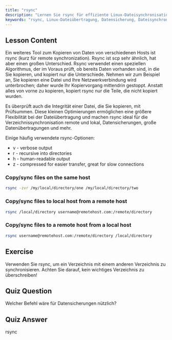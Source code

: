 ```yaml
---
title: "rsync"
description: "Lernen Sie rsync für effiziente Linux-Dateisynchronisation und Backups. Verstehen Sie die Remote- und lokale Datenübertragung mit rsync-Befehlen und -Optionen. Verbessern Sie Ihre Linux-Kenntnisse!"
keywords: "rsync, Linux-Dateiübertragung, Datensicherung, Dateisynchronisation, Linux-Tutorial, rsync-Befehle, Anfänger, Leitfaden"
---
```


## Lesson Content

Ein weiteres Tool zum Kopieren von Daten von verschiedenen Hosts ist rsync (kurz für remote synchronization). Rsync ist scp sehr ähnlich, hat aber einen großen Unterschied. Rsync verwendet einen speziellen Algorithmus, der im Voraus prüft, ob bereits Daten vorhanden sind, in die Sie kopieren, und kopiert nur die Unterschiede. Nehmen wir zum Beispiel an, Sie kopieren eine Datei und Ihre Netzwerkverbindung wird unterbrochen; daher wurde Ihr Kopiervorgang mittendrin gestoppt. Anstatt alles von vorne zu kopieren, kopiert rsync nur die Teile, die nicht kopiert wurden.

Es überprüft auch die Integrität einer Datei, die Sie kopieren, mit Prüfsummen. Diese kleinen Optimierungen ermöglichen eine größere Flexibilität bei der Dateiübertragung und machen rsync ideal für die Verzeichnissynchronisation remote und lokal, Datensicherungen, große Datenübertragungen und mehr.

Einige häufig verwendete rsync-Optionen:

- v - verbose output
- r - recursive into directories
- h - human-readable output
- z - compressed for easier transfer, great for slow connections

### Copy/sync files on the same host

```bash
rsync -zvr /my/local/directory/one /my/local/directory/two
```

### Copy/sync files to local host from a remote host

```bash
rsync /local/directory username@remotehost.com:/remote/directory
```

### Copy/sync files to a remote host from a local host

```bash
rsync username@remotehost.com:/remote/directory /local/directory
```

## Exercise

Verwenden Sie rsync, um ein Verzeichnis mit einem anderen Verzeichnis zu synchronisieren. Achten Sie darauf, kein wichtiges Verzeichnis zu überschreiben!

## Quiz Question

Welcher Befehl wäre für Datensicherungen nützlich?

## Quiz Answer

rsync
